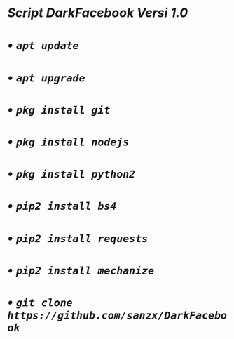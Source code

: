 # *Script DarkFacebook Versi 1.0*
#
# *•* _`apt update`_
# *•* _`apt upgrade`_
# *•* _`pkg install git`_
# *•* _`pkg install nodejs`_
# *•* _`pkg install python2`_
# *•* _`pip2 install bs4`_
# *•* _`pip2 install requests`_
# *•* _`pip2 install mechanize`_
# *•* _`git clone https://github.com/sanzx/DarkFacebook`_
